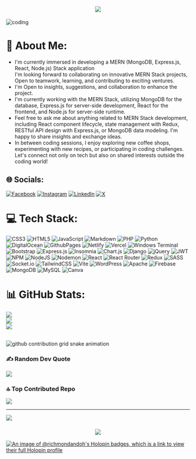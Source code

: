 
<h1 align="center">
    <img src="https://readme-typing-svg.herokuapp.com/?font=Righteous&size=35&center=true&vCenter=true&width=500&height=70&duration=4000&lines=Hi+There!+👋;+I'm+Richmond+Andoh!;+An+Aspiring+Full-Stack+Developer" />
    
</h1>

<img src="https://camo.githubusercontent.com/00c75cf3e839252bbc2ef783f896d24495f2eb6b3d2538a32a59abc47810b371/68747470733a2f2f6d656469612e6c6963646e2e636f6d2f646d732f696d6167652f43344531324151486f6861614a6d36714e4e772f61727469636c652d636f7665725f696d6167652d736872696e6b5f3432335f3735322f302f313633303532363435353337303f653d3137323234373034303026763d6265746126743d4668672d3353794b546432536e3657457854463555444c4577506850614466356748454b374e47616a556f" alt="coding" />

    
# 💫 About Me:

- I'm currently immersed in developing a MERN (MongoDB, Express.js, React, Node.js) Stack application<br>I'm looking forward to collaborating on innovative MERN 
   Stack projects, Open to teamwork, learning, and contributing to exciting ventures.<br>
- I'm Open to insights, suggestions, and collaboration to enhance the project.<br>
- I'm currently working with the MERN Stack, utilizing MongoDB for the database, Express.js for server-side development, React for the frontend, and Node.js for 
      server-side runtime. <br>
- Feel free to ask me about anything related to MERN Stack development, including React component lifecycle, state management with Redux, RESTful API design with 
       Express.js, or MongoDB data modeling. I'm happy to share insights and exchange ideas.<br>
- In between coding sessions, I enjoy exploring new coffee shops, experimenting with new recipes, or participating in coding challenges. Let's connect not only on 
     tech but also on shared interests outside the coding world!

## 🌐 Socials:
[![Facebook](https://img.shields.io/badge/Facebook-%231877F2.svg?logo=Facebook&logoColor=white)](https://facebook.com/facebook.com/richyandoh) [![Instagram](https://img.shields.io/badge/Instagram-%23E4405F.svg?logo=Instagram&logoColor=white)](https://instagram.com/instagram.com/richyandoh) [![LinkedIn](https://img.shields.io/badge/LinkedIn-%230077B5.svg?logo=linkedin&logoColor=white)](https://linkedin.com/in/linkedin.com/in/richmond-andoh-65443b234/) [![X](https://img.shields.io/badge/X-black.svg?logo=X&logoColor=white)](https://x.com/twitter.com/RichmondAndoh17) 

# 💻 Tech Stack:
![CSS3](https://img.shields.io/badge/css3-%231572B6.svg?style=for-the-badge&logo=css3&logoColor=white) ![HTML5](https://img.shields.io/badge/html5-%23E34F26.svg?style=for-the-badge&logo=html5&logoColor=white) ![JavaScript](https://img.shields.io/badge/javascript-%23323330.svg?style=for-the-badge&logo=javascript&logoColor=%23F7DF1E) ![Markdown](https://img.shields.io/badge/markdown-%23000000.svg?style=for-the-badge&logo=markdown&logoColor=white) ![PHP](https://img.shields.io/badge/php-%23777BB4.svg?style=for-the-badge&logo=php&logoColor=white) ![Python](https://img.shields.io/badge/python-3670A0?style=for-the-badge&logo=python&logoColor=ffdd54) ![DigitalOcean](https://img.shields.io/badge/DigitalOcean-%230167ff.svg?style=for-the-badge&logo=digitalOcean&logoColor=white) ![GithubPages](https://img.shields.io/badge/github%20pages-121013?style=for-the-badge&logo=github&logoColor=white) ![Netlify](https://img.shields.io/badge/netlify-%23000000.svg?style=for-the-badge&logo=netlify&logoColor=#00C7B7) ![Vercel](https://img.shields.io/badge/vercel-%23000000.svg?style=for-the-badge&logo=vercel&logoColor=white) ![Windows Terminal](https://img.shields.io/badge/Windows%20Terminal-%234D4D4D.svg?style=for-the-badge&logo=windows-terminal&logoColor=white) ![Bootstrap](https://img.shields.io/badge/bootstrap-%238511FA.svg?style=for-the-badge&logo=bootstrap&logoColor=white) ![Express.js](https://img.shields.io/badge/express.js-%23404d59.svg?style=for-the-badge&logo=express&logoColor=%2361DAFB) ![Insomnia](https://img.shields.io/badge/Insomnia-black?style=for-the-badge&logo=insomnia&logoColor=5849BE) ![Chart.js](https://img.shields.io/badge/chart.js-F5788D.svg?style=for-the-badge&logo=chart.js&logoColor=white) ![Django](https://img.shields.io/badge/django-%23092E20.svg?style=for-the-badge&logo=django&logoColor=white) ![jQuery](https://img.shields.io/badge/jquery-%230769AD.svg?style=for-the-badge&logo=jquery&logoColor=white) ![JWT](https://img.shields.io/badge/JWT-black?style=for-the-badge&logo=JSON%20web%20tokens) ![NPM](https://img.shields.io/badge/NPM-%23CB3837.svg?style=for-the-badge&logo=npm&logoColor=white) ![NodeJS](https://img.shields.io/badge/node.js-6DA55F?style=for-the-badge&logo=node.js&logoColor=white) ![Nodemon](https://img.shields.io/badge/NODEMON-%23323330.svg?style=for-the-badge&logo=nodemon&logoColor=%BBDEAD) ![React](https://img.shields.io/badge/react-%2320232a.svg?style=for-the-badge&logo=react&logoColor=%2361DAFB) ![React Router](https://img.shields.io/badge/React_Router-CA4245?style=for-the-badge&logo=react-router&logoColor=white) ![Redux](https://img.shields.io/badge/redux-%23593d88.svg?style=for-the-badge&logo=redux&logoColor=white) ![SASS](https://img.shields.io/badge/SASS-hotpink.svg?style=for-the-badge&logo=SASS&logoColor=white) ![Socket.io](https://img.shields.io/badge/Socket.io-black?style=for-the-badge&logo=socket.io&badgeColor=010101) ![TailwindCSS](https://img.shields.io/badge/tailwindcss-%2338B2AC.svg?style=for-the-badge&logo=tailwind-css&logoColor=white) ![Vite](https://img.shields.io/badge/vite-%23646CFF.svg?style=for-the-badge&logo=vite&logoColor=white) ![WordPress](https://img.shields.io/badge/WordPress-%23117AC9.svg?style=for-the-badge&logo=WordPress&logoColor=white) ![Apache](https://img.shields.io/badge/apache-%23D42029.svg?style=for-the-badge&logo=apache&logoColor=white) ![Firebase](https://img.shields.io/badge/Firebase-039BE5?style=for-the-badge&logo=Firebase&logoColor=white) ![MongoDB](https://img.shields.io/badge/MongoDB-%234ea94b.svg?style=for-the-badge&logo=mongodb&logoColor=white) ![MySQL](https://img.shields.io/badge/mysql-%2300000f.svg?style=for-the-badge&logo=mysql&logoColor=white) ![Canva](https://img.shields.io/badge/Canva-%2300C4CC.svg?style=for-the-badge&logo=Canva&logoColor=white)

# 📊 GitHub Stats:
![](https://github-readme-stats.vercel.app/api?username=Richmond-Andoh&theme=radical&hide_border=false&include_all_commits=false&count_private=false)<br/>
![](https://github-readme-streak-stats.herokuapp.com/?user=Richmond-Andoh&theme=radical&hide_border=false)<br/>
![](https://github-readme-stats.vercel.app/api/top-langs/?username=Richmond-Andoh&theme=radical&hide_border=false&include_all_commits=false&count_private=false&layout=compact)



<br>

<picture>
  <source
    media="(prefers-color-scheme: dark)"
    srcset="https://raw.githubusercontent.com/platane/richmond-andoh/output/github-contribution-grid-snake-dark.svg"
  />
  <source
    media="(prefers-color-scheme: light)"
    srcset="https://raw.githubusercontent.com/platane/richmond-andoh/output/github-contribution-grid-snake.svg"
  />
  <img
    alt="github contribution grid snake animation"
    src="https://raw.githubusercontent.com/platane/richmond-andoh/output/github-contribution-grid-snake.svg"
  />
</picture>

### ✍️ Random Dev Quote
![](https://quotes-github-readme.vercel.app/api?type=horizontal&theme=radical)

### 🔝 Top Contributed Repo
![](https://github-contributor-stats.vercel.app/api?username=Richmond-Andoh&limit=5&theme=radical&combine_all_yearly_contributions=true)

---
[![](https://visitcount.itsvg.in/api?id=Richmond-Andoh&icon=0&color=10)](https://visitcount.itsvg.in)

<h3 align="center">
    <img src="https://readme-typing-svg.herokuapp.com/?font=Righteous&size=25&center=true&vCenter=true&width=500&height=70&duration=4000&lines=Thanks+for+visiting!+✌️;+Shoot+me+a+message+on+Linkedin!;I'm+always+down+to+collab+:)">
</h3>

[![An image of @richmondandoh's Holopin badges, which is a link to view their full Holopin profile](https://holopin.me/richmondandoh)](https://holopin.io/@richmondandoh)
<!-- Proudly created with GPRM ( https://gprm.itsvg.in ) -->
